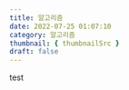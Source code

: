 ```yaml
---
title: 알고리즘
date: 2022-07-25 01:07:10
category: 알고리즘
thumbnail: { thumbnailSrc }
draft: false
---
```


test